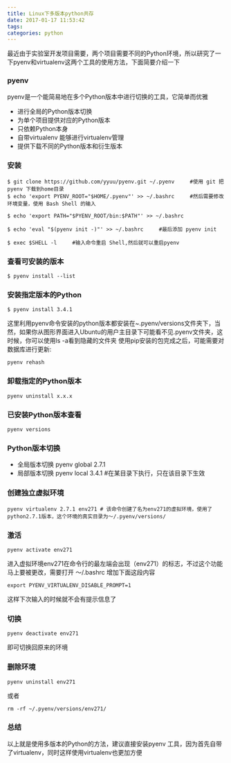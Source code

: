 ```yaml
---
title: Linux下多版本python共存
date: 2017-01-17 11:53:42
tags:
categories: python
---
```

最近由于实验室开发项目需要，两个项目需要不同的Python环境，所以研究了一下pyenv和virtualenv这两个工具的使用方法，下面简要介绍一下
### pyenv
pyenv是一个能简易地在多个Python版本中进行切换的工具，它简单而优雅
- 进行全局的Python版本切换
- 为单个项目提供对应的Python版本
- 只依赖Python本身
- 自带virtualenv 能够进行virtualenv管理
- 提供下载不同的Python版本和衍生版本

### 安装
```
$ git clone https://github.com/yyuu/pyenv.git ~/.pyenv     #使用 git 把 pyenv 下载到home目录
$ echo 'export PYENV_ROOT="$HOME/.pyenv"' >> ~/.bashrc     #然后需要修改环境变量，使用 Bash Shell 的输入

$ echo 'export PATH="$PYENV_ROOT/bin:$PATH"' >> ~/.bashrc

$ echo 'eval "$(pyenv init -)"' >> ~/.bashrc     #最后添加 pyenv init

$ exec $SHELL -l     #输入命令重启 Shell,然后就可以重启pyenv
```
### 查看可安装的版本
```
$ pyenv install --list
```
### 安装指定版本的Python
```
$ pyenv install 3.4.1
```
这里利用pyenv命令安装的python版本都安装在~.pyenv/versions文件夹下，当然，如果你从图形界面进入Ubuntu的用户主目录下可能看不见.pyenv文件夹，这时候，你可以使用ls -a看到隐藏的文件夹
使用pip安装的包完成之后，可能需要对数据库进行更新:
```
pyenv rehash
```
### 卸载指定的Python版本
```
pyenv uninstall x.x.x
```
### 已安装Python版本查看
```
pyenv versions
```
### Python版本切换
- 全局版本切换 pyenv global 2.7.1
- 局部版本切换 pyenv local 3.4.1 #在某目录下执行，只在该目录下生效

### 创建独立虚拟环境
```
pyenv virtualenv 2.7.1 env271 # 该命令创建了名为env271的虚拟环境，使用了python2.7.1版本，这个环境的真实目录为～/.pyenv/versions/
```
### 激活
```
pyenv activate env271
```
进入虚拟环境env271在命令行的最左端会出现（env271）的标志，不过这个功能马上要被更改，需要打开 ～/.bashrc 增加下面这段内容
```
export PYENV_VIRTUALENV_DISABLE_PROMPT=1
```
这样下次输入的时候就不会有提示信息了
### 切换
```
pyenv deactivate env271
```
即可切换回原来的环境
### 删除环境
```
pyenv uninstall env271
```
或者
```
rm -rf ~/.pyenv/versions/env271/
```
### 总结
以上就是使用多版本的Python的方法，建议直接安装pyenv 工具，因为首先自带了virtualenv，同时这样使用virtualenv也更加方便
